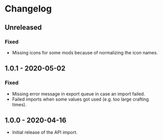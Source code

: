 # Changelog

## Unreleased

### Fixed

- Missing icons for some mods because of normalizing the icon names.

## 1.0.1 - 2020-05-02

### Fixed

- Missing error message in export queue in case an import failed.
- Failed imports when some values got used (e.g. too large crafting times).

## 1.0.0 - 2020-04-16

- Initial release of the API import.
